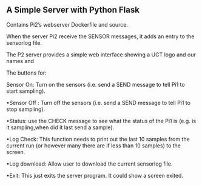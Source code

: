 ## A Simple Server with Python Flask

Contains Pi2’s webserver Dockerfile and source.

When the server Pi2 receive the SENSOR messages, it adds an entry to the sensorlog file.

The P2 server provides a simple web interface showing a UCT logo and our names and 

The buttons for:

Sensor On: Turn on the sensors (i.e. send a SEND message to tell Pi1 to start sampling).

•Sensor Off : Turn off the sensors (i.e. send a SEND message to tell Pi1 to stop sampling).

•Status: use the CHECK message to see what the status of the Pi1 is (e.g. is it sampling,when did it last send a sample).

•Log Check: This function needs to print out the last 10 samples from the current run (or however many there are if less than 10 samples) to the screen.

•Log download: Allow user to download the current sensorlog file.

•Exit: This just exits the server program. It could show a screen exited.
